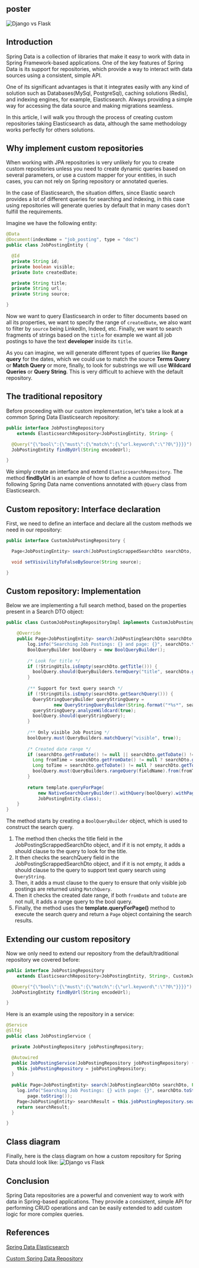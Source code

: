 ## poster
![Django vs Flask](https://drive.google.com/uc?export=view&id=1IOMtA1EA8lERcRY75NF4pbfoLO-kb-ec)

## Introduction

Spring Data is a collection of libraries that make it easy to work with data in Spring Framework-based applications. One of the key features of Spring Data is its support for repositories, which provide a way to interact with data sources using a consistent, simple API.

One of its significant advantages is that it integrates easily with any kind of solution such as Databases(MySql, PostgreSql), caching solutions (Redis), and indexing engines, for example, Elasticsearch. Always providing a simple way for accessing the data source and making migrations seamless.

In this article, I will walk you through the process of creating custom repositories taking Elasticsearch as data, although the same methodology works perfectly for others solutions.

## Why implement custom repositories
When working with JPA repositories is very unlikely for you to create custom repositories unless you need to create dynamic queries based on several parameters, or use a custom mapper for your entities, in such cases, you can not rely on Spring repository or annotated queries.

In the case of Elasticsearch, the situation differs, since Elastic search provides a lot of different queries for searching and indexing, in this case using repositories will generate queries by default that in many cases don't fulfill the requirements. 

Imagine we have the following entity:
````java
@Data
@Document(indexName = "job_posting", type = "doc")
public class JobPostingEntity {

  @Id
  private String id;
  private boolean visible;
  private Date createdDate;

  private String title;
  private String url;
  private String source;

}
````
Now we want to query Elasticsearch in order to filter documents based on all its properties, we want to specify the range of `createdDate`, we also want to filter by `source` being LinkedIn, Indeed, etc. Finally, we want to search fragments of strings based on the `title` for example we want all job postings to have the text **developer** inside its `title`.

As you can imagine, we will generate different types of queries like **Range query** for the dates, which we could use to match the source **Terms Query** or **Match Query** or more, finally, to look for substrings we will use **Wildcard Queries** or **Query String**. This is very difficult to achieve with the default repository.

## The traditional repository
Before proceeding with our custom implementation, let's take a look at a common Spring Data Elasticsearch repository:

````java
public interface JobPostingRepository
    extends ElasticsearchRepository<JobPostingEntity, String> {

  @Query("{\"bool\":{\"must\":{\"match\":{\"url.keyword\":\"?0\"}}}}")
  JobPostingEntity findByUrl(String encodeUrl);

}
````
We simply create an interface and extend `ElasticsearchRepository`. The method **findByUrl** is an example of how to define a custom method following Spring Data name conventions annotated with `@Query` class from Elasticsearch.

## Custom repository: Interface declaration

First, we need to define an interface and declare all the custom methods we need in our repository:

````java
public interface CustomJobPostingRepository {

  Page<JobPostingEntity> search(JobPostingScrappedSearchDto searchDto, Pageable page);

  void setVisivilityToFalseBySource(String source);

}
````

## Custom repository: Implementation
Below we are implementing a full search method, based on the properties present in a Search DTO object:

````java
public class CustomJobPostingRepositoryImpl implements CustomJobPostingRepository {

    @Override
    public Page<JobPostingEntity> search(JobPostingSearchDto searchDto, Pageable page) {
        log.info("Searching Job Postings: {} and page: {}", searchDto.toString(), page.toString());
        BoolQueryBuilder boolQuery = new BoolQueryBuilder();
        
        /* Look for title */
        if (!StringUtils.isEmpty(searchDto.getTitle())) {
          boolQuery.should(QueryBuilders.termQuery("title", searchDto.getTitle()));
        }
        
        /** Support for text query search */
        if (!StringUtils.isEmpty(searchDto.getSearchQuery())) {
          QueryStringQueryBuilder queryStringQuery =
                  new QueryStringQueryBuilder(String.format("*%s*", searchDto.getSearchQuery()));
          queryStringQuery.analyzeWildcard(true);
          boolQuery.should(queryStringQuery);
        }
        
        /** Only visible Job Posting */
        boolQuery.must(QueryBuilders.matchQuery("visible", true));
        
        /* Created date range */
        if (searchDto.getFromDate() != null || searchDto.getToDate() != null) {
          Long fromTime = searchDto.getFromDate() != null ? searchDto.getFromDate().getTime() : null;
          Long toTime = searchDto.getToDate() != null ? searchDto.getToDate().getTime() : null;
          boolQuery.must(QueryBuilders.rangeQuery(fieldName).from(fromTime).to(toTime));
        }
        
        return template.queryForPage(
            new NativeSearchQueryBuilder().withQuery(boolQuery).withPageable(page).build(),
            JobPostingEntity.class);
    }
}
````

The method starts by creating a `BoolQueryBuilder` object, which is used to construct the search query. 

1. The method then checks the title field in the JobPostingScrappedSearchDto object, and if it is not empty, it adds a should clause to the query to look for the title. 
2. It then checks the searchQuery field in the JobPostingScrappedSearchDto object, and if it is not empty, it adds a should clause to the query to support text query search using `QueryString`. 
3. Then, it adds a must clause to the query to ensure that only visible job postings are returned using `MatchQuery`. 
4. Then it checks the created date range, if both `fromDate` and `toDate` are not null, it adds a range query to the bool query. 
5. Finally, the method uses the **template.queryForPage()** method to execute the search query and return a `Page` object containing the search results. 

## Extending our custom repository
Now we only need to extend our repository from the default/traditional repository we covered before:

````java
public interface JobPostingRepository
    extends ElasticsearchRepository<JobPostingEntity, String>, CustomJobPostingRepository {

  @Query("{\"bool\":{\"must\":{\"match\":{\"url.keyword\":\"?0\"}}}}")
  JobPostingEntity findByUrl(String encodeUrl);

}
````

Here is an example using the repository in a service:

````java
@Service
@Slf4j
public class JobPostingService {

  private JobPostingRepository jobPostingRepository;

  @Autowired
  public JobPostingService(JobPostingRepository jobPostingRepository) {
    this.jobPostingRepository = jobPostingRepository;
  }
  
  public Page<JobPostingEntity> search(JobPostingSearchDto searchDto, Pageable page) {
    log.info("Searching Job Postings: {} with page: {}", searchDto.toString(),
        page.toString());
    Page<JobPostingEntity> searchResult = this.jobPostingRepository.search(searchDto, page);    
    return searchResult;
  }

}
````

## Class diagram
Finally, here is the class diagram on how a custom repository for Spring Data should look like:
![Django vs Flask](https://drive.google.com/uc?export=view&id=1sgFser1XezUIqJAaHHlnbvn0qXD2PrNd)

## Conclusion
Spring Data repositories are a powerful and convenient way to work with data in Spring-based applications. They provide a consistent, simple API for performing CRUD operations and can be easily extended to add custom logic for more complex queries.

## References
[Spring Data Elasticsearch](https://docs.spring.io/spring-data/elasticsearch/docs/current/reference/html/)

[Custom Spring Data Repository](https://vladmihalcea.com/custom-spring-data-repository/)
